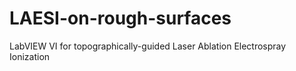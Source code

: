 # LAESI-on-rough-surfaces
LabVIEW VI for topographically-guided Laser Ablation Electrospray Ionization
